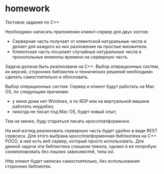 # homework

Тестовое задание по С++	

Необходимо написать приложение клиент-сервер для двух хостов:
- Серверная часть получает от клиентской натуральные числа и делает для каждого из них разложение на простые множители.
- Клиентская часть посылает случайные натуральные числа в произлольные моменты времени на серверную часть.

Задача должна быть реализована на С++.
Выбор операционных систем, их версий, сторонних библиотек и технических решений необходимо сделать самостоятельно и обосновать.

Выбор операционных систем:
Сервер и клиент будут работать на Mac OS, по следующим причинам:
- у меня дома нет Windows, а по RDP или на виртуальной машине работать неудобно;
- никогда не писал под Mac OS, будет новый опыт;

Тем не менее, буду стараться писать кроссплатформенно.

На мой взгляд реализовать серверную часть будет удобно в виде REST сервсиса.
Для этого выбрана кроссплатформенная библиотека на C++ POCO, в ней есть веб сервер, который просто использовать.
Для данной задачи эта библиотека слишком тяжела,  однако я ее попробую скомпилировать без лишних зависимотей, типа ssl.

Http клиент будет написан самостоятельно, без использования сторонних библиотек. 